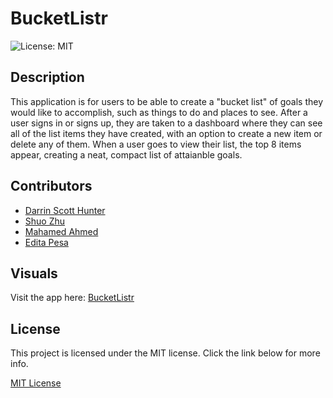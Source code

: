 # BucketListr
![License: MIT](https://img.shields.io/badge/License-MIT-yellow.svg)

## Description
This application is for users to be able to create a "bucket list" of goals they would like to accomplish, such as things to do and places to see. After a user signs in or signs up, they are taken to a dashboard where they can see all of the list items they have created, with an option to create a new item or delete any of them. When a user goes to view their list, the top 8 items appear, creating a neat, compact list of attaianble goals. 

## Contributors
- [Darrin Scott Hunter](https://github.com/dishdesigner)
- [Shuo Zhu](https://github.com/szdesigns)
- [Mahamed Ahmed](https://github.com/mahamedahmed614)
- [Edita Pesa](https://github.com/editapesa)

## Visuals
Visit the app here: [BucketListr](https://radiant-tor-73705.herokuapp.com/)

## License
This project is licensed under the MIT license. Click the link below for more info.

[MIT License](https://opensource.org/licenses/MIT)
